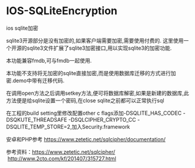 # IOS-SQLiteEncryption

ios sqlite加密

sqlite3开源部分是没有加密的,如果客户端需要加密,需要使用付费的.
这里使用一个开源的sqlite3文件扩展了sqlite3加密接口,用以实现sqlite3的加密功能.

本功能兼容fmdb,可与fmdb一起使用.

本功能不支持将无加密的sqlite直接加密,而是使用数据库迁移的方式进行加密.demo中带有迁移代码.

在调用open方法之后调用setkey方法,便可将数据库解密,如果是新建的数据库,此方法便是给sqlite设置一个密码,在close sqlite之前都可以正常执行sql

在工程的build setting里修改配置other c flags添加-DSQLITE_HAS_CODEC -DSQKUTE_THREADSAFE -DSQLCIPHER_CRYPTO_CC -DSQLITE_TEMP_STORE=2,加入Security.framework


安卓和PHP参考 https://www.zetetic.net/sqlcipher/documentation/

参考资料：https://www.zetetic.net/sqlcipher/
        http://www.2cto.com/kf/201407/315727.html 
